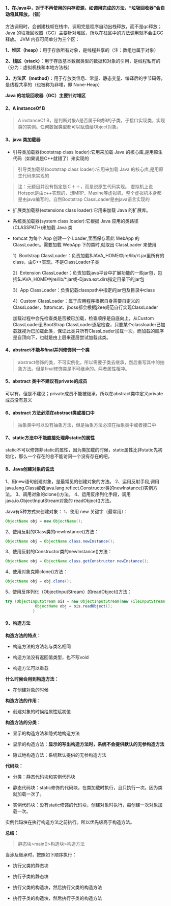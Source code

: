 #### 1、在Java中，对于不再使用的内存资源，如调用完成的方法，“垃圾回收器”会自动将其释放。（错）

方法调用时，会创建栈帧在栈中，调用完是程序自动出栈释放，而不是gc释放；Java 的垃圾回收器（GC）主要针对堆区，所以在栈区中的方法调用就不会由GC释放。 JVM 内存可简单分为三个区： 
 
**1、堆区（heap）**：用于存放所有对象，是线程共享的（注：数组也属于对象） 
 
**2、栈区（stack）**：用于存放基本数据类型的数据和对象的引用，是线程私有的（分为：虚拟机栈和本地方法栈） 
 
**3、方法区（method）**：用于存放类信息、常量、静态变量、编译后的字节码等，是线程共享的（也被称为非堆，即 None-Heap） 
 
**Java 的垃圾回收器（GC）主要针对堆区**

#### 2、A instanceOf B

> A instanceOf B，是判断对象A是否属于B或B的子类，子接口实现类，实现类的实例。任何数据类型都可以赋值给Object对象。

#### 3、java 类加载器
* 引导类加载器(bootstrap class loader):它用来加载 Java 的核心库,是用原生代码（如果说是C++就错了）来实现的

> 引导类加载器(bootstrap class loader):它用来加载 Java 的核心库,是用原生代码来实现的

> 注：元题目并没有指定是Ｃ＋＋，而是说原生代码实现。
> 虚拟机上说Hotspot是由c++实现的，想MRP、Maxine等虚拟机，整个虚拟机本身都是由java编写的，自然Bootstrap ClassLoader是由java语言实现的    

* 扩展类加载器(extensions class loader):它用来加载 Java 的扩展库。

* 系统类加载器(system class loader):它根据 Java 应用的类路径(CLASSPATH)来加载 Java 类

* tomcat 为每个 App 创建一个 Loader,里面保存着此 WebApp 的 ClassLoader。需要加载 WebApp 下的类时,就取出 ClassLoader 来使用

	1）Bootstrap ClassLoader：负责加载$JAVA_HOME中jre/lib/rt.jar里所有的class，由C++实现，不是ClassLoader子类
  
	2）Extension ClassLoader：负责加载java平台中扩展功能的一些jar包，包括$JAVA_HOME中jre/lib/*.jar或-Djava.ext.dirs指定目录下的jar包

  3）App ClassLoader：负责记载classpath中指定的jar包及目录中class

  4）Custom ClassLoader：属于应用程序根据自身需要自定义的ClassLoader，如tomcat、jboss都会根据j2ee规范自行实现ClassLoader

	加载过程中会先检查类是否被已加载，检查顺序是自底向上，从Custom ClassLoader到BootStrap ClassLoader逐层检查，只要某个classloader已加载就视为已加载此类，保证此类只所有ClassLoader加载一次。而加载的顺序是自顶向下，也就是由上层来逐层尝试加载此类。

#### 4、abstract不能与final并列修饰同一个类
> abstract修饰的类，不可实例化，所以需要子类去继承，然后重写其中的抽象方法。但是final修饰类是不可继承的。两者属性相冲。

#### 5、abstract 类中不建议有private的成员
可以有，但是不建议；private成员不能被继承，所以在abstract类中定义private成员没有意义

#### 6、abstract 方法必须在abstract类或接口中
> 抽象类中可以没有抽象方法，但是抽象方法必须在抽象类中或者接口中

#### 7、static方法中不能直接处理非static的属性
static不可以修饰非static的属性，因为类加载的时候，static属性比非static先初始化，那么一个存在的总不能访问一个没有存在的吧。

#### 8、Java创建对象的说法
1、用new语句创建对象，是最常见的创建对象的方法。
2、运用反射手段,调用java.lang.Class或者java.lang.reflect.Constructor类的newInstance()实例方法。
3、调用对象的clone()方法。
4、运用反序列化手段，调用java.io.ObjectInputStream对象的 readObject()方法。

Java有5种方式来创建对象：
1、使用 new 关键字（最常用）：
~~~java
ObjectName obj = new ObjectName();
~~~
2、使用反射的Class类的newInstance()方法：
~~~java
ObjectName obj = ObjectName.class.newInstance();
~~~
3、使用反射的Constructor类的newInstance()方法：
~~~java
ObjectName obj = ObjectName.class.getConstructor.newInstance();
~~~
4、使用对象克隆clone()方法：
~~~java
ObjectName obj = obj.clone();
~~~
5、使用反序列化（ObjectInputStream）的readObject()方法：
~~~java
try (ObjectInputStream ois = new ObjectInputStream(new FileInputStream(FILE_NAME))) {
             ObjectName obj = ois.readObject();
            }
~~~
   
#### 9、构造方法
 
  **构造方法的特点：** 
 
  * 构造方法的方法名与类名相同 
 
  * 构造方法没有返回值类型，也不写void 
 
  * 构造方法可以重载 
 
  **什么时候会用到构造方法：**
 
  * 在创建对象的时候 
 
  **构造方法的作用：** 
 
  * 创建对象的时候给属性赋初值 
 
  **构造方法的分类：** 
 
  * 显示的构造方法和隐式地构造方法 
 
  * 显示的构造方法：**显示的写出构造方法时，系统不会提供默认的无参构造方法** 
 
  * 隐式地构造方法：系统默认提供的无参构造方法 
 
  **代码块：** 
 
  * 分类：静态代码块和实例代码块 
 
  * 静态代码块：static修饰的代码块，在类加载时执行，且只执行一次。因为类就加载一次了。 
 
  * 实例代码块：没有static修饰的代码块，创建对象时执行，每创建一次对象加载一次。 
 
  实例代码块在执行构造方法之前执行。所以优先级高于构造方法。

  **总结：**
  > 静态块>main()>构造块>构造方法 

  当涉及继承时，按照如下顺序执行： 

  * 执行父类的静态块 

  * 执行子类的静态块 

  * 执行父类的构造块，然后执行父类的构造方法 

  * 执行子类的构造块，然后执行子类的构造方法

  

